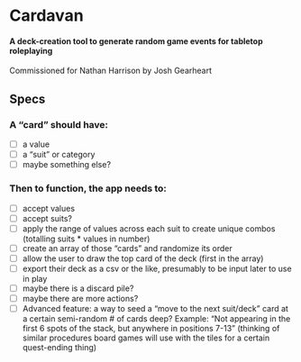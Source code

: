 # Cardavan
#### A deck-creation tool to generate random game events for tabletop roleplaying

Commissioned for Nathan Harrison by Josh Gearheart

## Specs

### A “card” should have:
- [ ] a value
- [ ] a “suit” or category
- [ ] maybe something else?

### Then to function, the app needs to:
- [ ] accept values
- [ ] accept suits?
- [ ] apply the range of values across each suit to create unique combos (totalling suits * values in number)
- [ ] create an array of those “cards” and randomize its order
- [ ] allow the user to draw the top card of the deck (first in the array)
- [ ] export their deck as a csv or the like, presumably to be input later to use in play
- [ ] maybe there is a discard pile?
- [ ] maybe there are more actions?
- [ ] Advanced feature: a way to seed a “move to the next suit/deck” card at a certain semi-random # of cards deep? Example: “Not appearing in the first 6 spots of the stack, but anywhere in positions 7-13” (thinking of similar procedures board games will use with the tiles for a certain quest-ending thing)